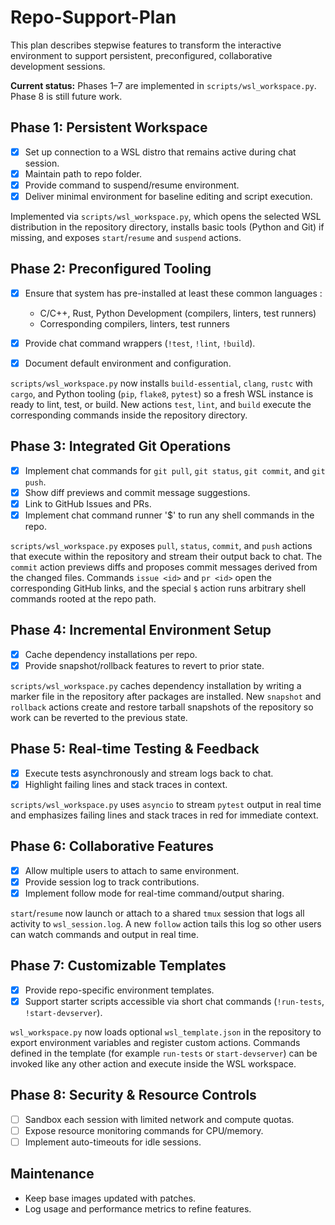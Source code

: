 # Repo-Support-Plan

This plan describes stepwise features to transform the interactive environment to support persistent, preconfigured, collaborative development sessions.

**Current status:** Phases&nbsp;1–7 are implemented in `scripts/wsl_workspace.py`.  Phase&nbsp;8 is still future work.

## Phase 1: Persistent Workspace
- [x] Set up connection to a WSL distro that remains active during chat session.
- [x] Maintain path to repo folder.
- [x] Provide command to suspend/resume environment.
- [x] Deliver minimal environment for baseline editing and script execution.

Implemented via `scripts/wsl_workspace.py`, which opens the selected WSL
distribution in the repository directory, installs basic tools (Python and
Git) if missing, and exposes `start`/`resume` and `suspend` actions.

## Phase 2: Preconfigured Tooling
- [x] Ensure that system has pre-installed at least these common languages :
  - C/C++, Rust, Python Development (compilers, linters, test runners)
  - Corresponding compilers, linters, test runners

- [x] Provide chat command wrappers (`!test`, `!lint`, `!build`).
- [x] Document default environment and configuration.

`scripts/wsl_workspace.py` now installs `build-essential`, `clang`, `rustc`
with `cargo`, and Python tooling (`pip`, `flake8`, `pytest`) so a fresh WSL
instance is ready to lint, test, or build.  New actions `test`, `lint`, and
`build` execute the corresponding commands inside the repository directory.

## Phase 3: Integrated Git Operations
- [x] Implement chat commands for `git pull`, `git status`, `git commit`, and `git push`.
- [x] Show diff previews and commit message suggestions.
- [x] Link to GitHub Issues and PRs.
- [x] Implement chat command runner '$' to run any shell commands in the repo.

`scripts/wsl_workspace.py` exposes `pull`, `status`, `commit`, and `push` actions
that execute within the repository and stream their output back to chat. The
`commit` action previews diffs and proposes commit messages derived from the
changed files.  Commands `issue <id>` and `pr <id>` open the corresponding
GitHub links, and the special `$` action runs arbitrary shell commands rooted
at the repo path.

## Phase 4: Incremental Environment Setup
- [x] Cache dependency installations per repo.
- [x] Provide snapshot/rollback features to revert to prior state.

`scripts/wsl_workspace.py` caches dependency installation by writing a marker
file in the repository after packages are installed.  New `snapshot` and
`rollback` actions create and restore tarball snapshots of the repository so
work can be reverted to the previous state.

## Phase 5: Real-time Testing & Feedback
- [x] Execute tests asynchronously and stream logs back to chat.
- [x] Highlight failing lines and stack traces in context.

`scripts/wsl_workspace.py` uses `asyncio` to stream `pytest` output in real
time and emphasizes failing lines and stack traces in red for immediate
context.

## Phase 6: Collaborative Features
- [x] Allow multiple users to attach to same environment.
- [x] Provide session log to track contributions.
- [x] Implement follow mode for real-time command/output sharing.

`start`/`resume` now launch or attach to a shared `tmux` session that logs all
activity to `wsl_session.log`.  A new `follow` action tails this log so other
users can watch commands and output in real time.

## Phase 7: Customizable Templates
- [x] Provide repo-specific environment templates.
- [x] Support starter scripts accessible via short chat commands (`!run-tests`, `!start-devserver`).

`wsl_workspace.py` now loads optional `wsl_template.json` in the repository to
export environment variables and register custom actions.  Commands defined in
the template (for example `run-tests` or `start-devserver`) can be invoked like
any other action and execute inside the WSL workspace.

## Phase 8: Security & Resource Controls
- [ ] Sandbox each session with limited network and compute quotas.
- [ ] Expose resource monitoring commands for CPU/memory.
- [ ] Implement auto-timeouts for idle sessions.

## Maintenance
- Keep base images updated with patches.
- Log usage and performance metrics to refine features.
